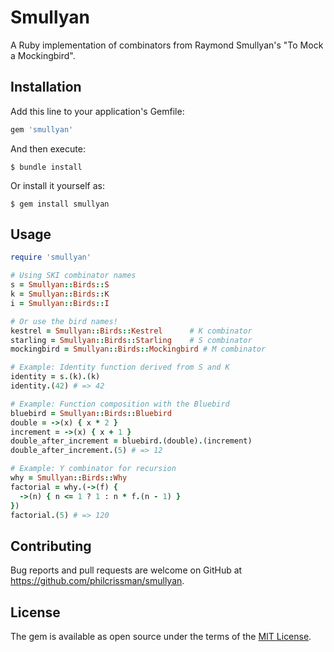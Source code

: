 # Smullyan

A Ruby implementation of combinators from Raymond Smullyan's "To Mock a Mockingbird".

## Installation

Add this line to your application's Gemfile:

```ruby
gem 'smullyan'
```

And then execute:

    $ bundle install

Or install it yourself as:

    $ gem install smullyan

## Usage

```ruby
require 'smullyan'

# Using SKI combinator names
s = Smullyan::Birds::S
k = Smullyan::Birds::K  
i = Smullyan::Birds::I

# Or use the bird names!
kestrel = Smullyan::Birds::Kestrel      # K combinator
starling = Smullyan::Birds::Starling    # S combinator
mockingbird = Smullyan::Birds::Mockingbird # M combinator

# Example: Identity function derived from S and K
identity = s.(k).(k)
identity.(42) # => 42

# Example: Function composition with the Bluebird
bluebird = Smullyan::Birds::Bluebird
double = ->(x) { x * 2 }
increment = ->(x) { x + 1 }
double_after_increment = bluebird.(double).(increment)
double_after_increment.(5) # => 12

# Example: Y combinator for recursion
why = Smullyan::Birds::Why
factorial = why.(->(f) {
  ->(n) { n <= 1 ? 1 : n * f.(n - 1) }
})
factorial.(5) # => 120
```
## Contributing

Bug reports and pull requests are welcome on GitHub at https://github.com/philcrissman/smullyan.

## License

The gem is available as open source under the terms of the [MIT License](https://opensource.org/licenses/MIT).
